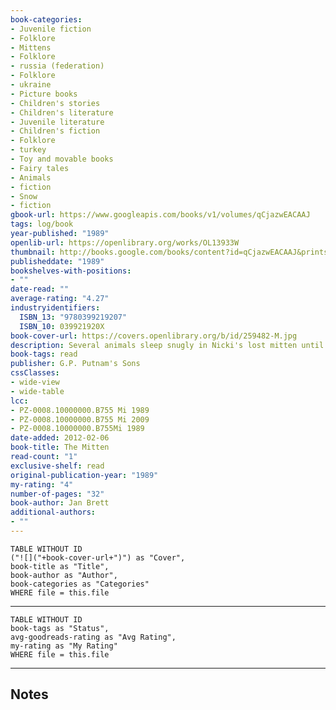 ```yaml
---
book-categories:
- Juvenile fiction
- Folklore
- Mittens
- Folklore
- russia (federation)
- Folklore
- ukraine
- Picture books
- Children's stories
- Children's literature
- Juvenile literature
- Children's fiction
- Folklore
- turkey
- Toy and movable books
- Fairy tales
- Animals
- fiction
- Snow
- fiction
gbook-url: https://www.googleapis.com/books/v1/volumes/qCjazwEACAAJ
tags: log/book
year-published: "1989"
openlib-url: https://openlibrary.org/works/OL13933W
thumbnail: http://books.google.com/books/content?id=qCjazwEACAAJ&printsec=frontcover&img=1&zoom=1&source=gbs_api
publisheddate: "1989"
bookshelves-with-positions:
- ""
date-read: ""
average-rating: "4.27"
industryidentifiers:
  ISBN_13: "9780399219207"
  ISBN_10: 039921920X
book-cover-url: https://covers.openlibrary.org/b/id/259482-M.jpg
description: Several animals sleep snugly in Nicki's lost mitten until the bear sneezes.
book-tags: read
publisher: G.P. Putnam's Sons
cssClasses:
- wide-view
- wide-table
lcc:
- PZ-0008.10000000.B755 Mi 1989
- PZ-0008.10000000.B755 Mi 2009
- PZ-0008.10000000.B755Mi 1989
date-added: 2012-02-06
book-title: The Mitten
read-count: "1"
exclusive-shelf: read
original-publication-year: "1989"
my-rating: "4"
number-of-pages: "32"
book-author: Jan Brett
additional-authors:
- ""
---
```


```dataview
TABLE WITHOUT ID
("![]("+book-cover-url+")") as "Cover",
book-title as "Title",
book-author as "Author",
book-categories as "Categories"
WHERE file = this.file
```
---
```dataview
TABLE WITHOUT ID
book-tags as "Status",
avg-goodreads-rating as "Avg Rating",
my-rating as "My Rating"
WHERE file = this.file
```
---
## Notes


